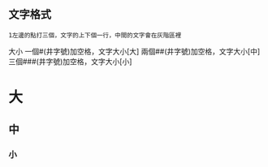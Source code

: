 ## 文字格式

```
1左邊的點打三個，文字的上下個一行，中間的文字會在灰階區裡
```
大小 
一個#(井字號)加空格，文字大小[大]
兩個##(井字號)加空格，文字大小[中]
三個###(井字號)加空格，文字大小[小]
# 大
## 中
### 小


